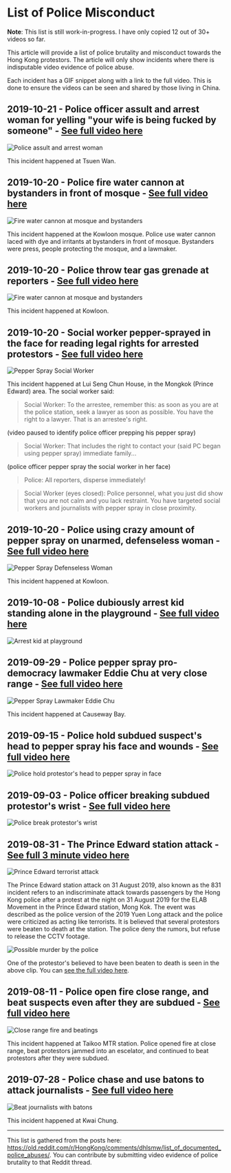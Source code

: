 # List of Police Misconduct

**Note**: This list is still work-in-progress. I have only copied 12 out of 30+ videos so far.

This article will provide a list of police brutality and misconduct towards the Hong Kong protestors. The article will only show incidents where there is indisputable video evidence of police abuse.

Each incident has a GIF snippet along with a link to the full video. This is done to ensure the videos can be seen and shared by those living in China.


## 2019-10-21 - Police officer assult and arrest woman for yelling "your wife is being fucked by someone" - [See full video here](https://raw.githubusercontent.com/taibangle/awesome-china/master/videos/hongkong/your-wife-is-being-fucked.mp4)

![Police assult and arrest woman](https://raw.githubusercontent.com/taibangle/awesome-china/master/videos/hongkong/your-wife-is-being-fucked.gif)

This incident happened at Tsuen Wan.


## 2019-10-20 - Police fire water cannon at bystanders in front of mosque - [See full video here](https://raw.githubusercontent.com/taibangle/awesome-china/master/videos/hongkong/fire-water-cannon-at-mosque.mp4)

![Fire water cannon at mosque and bystanders](https://raw.githubusercontent.com/taibangle/awesome-china/master/videos/hongkong/fire-water-cannon-at-mosque.gif)

This incident happened at the Kowloon mosque. Police use water cannon laced with dye and irritants at bystanders in front of mosque. Bystanders were press, people protecting the mosque, and a lawmaker.


## 2019-10-20 - Police throw tear gas grenade at reporters - [See full video here](https://raw.githubusercontent.com/taibangle/awesome-china/master/videos/hongkong/police-throw-grenade-at-press.mp4)

![Fire water cannon at mosque and bystanders](https://raw.githubusercontent.com/taibangle/awesome-china/master/videos/hongkong/police-throw-grenade-at-press.gif)

This incident happened at Kowloon.


## 2019-10-20 - Social worker pepper-sprayed in the face for reading legal rights for arrested protestors - [See full video here](https://raw.githubusercontent.com/taibangle/awesome-china/master/videos/hongkong/social-worker-read-legal-rights-police-pepper-spray.mp4)

![Pepper Spray Social Worker](https://raw.githubusercontent.com/taibangle/awesome-china/master/videos/hongkong/social-worker-read-legal-rights-police-pepper-spray.gif)

This incident happened at Lui Seng Chun House, in the Mongkok (Prince Edward) area. The social worker said:

> Social Worker: To the arrestee, remember this: as soon as you are at the police station, seek a lawyer as soon as possible. You have the right to a lawyer. That is an arrestee's right.

(video paused to identify police officer prepping his pepper spray)

> Social Worker: That includes the right to contact your (said PC began using pepper spray) immediate family...

(police officer pepper spray the social worker in her face)

> Police: All reporters, disperse immediately!

> Social Worker (eyes closed): Police personnel, what you just did show that you are not calm and you lack restraint. You have targeted social workers and journalists with pepper spray in close proximity.


## 2019-10-20 - Police using crazy amount of pepper spray on unarmed, defenseless woman - [See full video here](https://raw.githubusercontent.com/taibangle/awesome-china/master/videos/hongkong/pepper-spray-defenseless-woman.mp4)

![Pepper Spray Defenseless Woman](https://raw.githubusercontent.com/taibangle/awesome-china/master/videos/hongkong/pepper-spray-defenseless-woman.gif)

This incident happened at Kowloon.


## 2019-10-08 - Police dubiously arrest kid standing alone in the playground - [See full video here](https://raw.githubusercontent.com/taibangle/awesome-china/master/videos/hongkong/arrest-kid-at-playground.mp4)

![Arrest kid at playground](https://raw.githubusercontent.com/taibangle/awesome-china/master/videos/hongkong/arrest-kid-at-playground.gif)


## 2019-09-29 - Police pepper spray pro-democracy lawmaker Eddie Chu at very close range - [See full video here](https://raw.githubusercontent.com/taibangle/awesome-china/master/videos/hongkong/pepper-spray-lawmaker-eddie-chu.mp4)

![Pepper Spray Lawmaker Eddie Chu](https://raw.githubusercontent.com/taibangle/awesome-china/master/videos/hongkong/pepper-spray-lawmaker-eddie-chu.gif)

This incident happened at Causeway Bay.


## 2019-09-15 - Police hold subdued suspect's head to pepper spray his face and wounds - [See full video here](https://raw.githubusercontent.com/taibangle/awesome-china/master/videos/hongkong/hold-head-to-pepper-spray-in-face.mp4)

![Police hold protestor's head to pepper spray in face](https://raw.githubusercontent.com/taibangle/awesome-china/master/videos/hongkong/hold-head-to-pepper-spray-in-face.gif)


## 2019-09-03 - Police officer breaking subdued protestor's wrist - [See full video here](https://raw.githubusercontent.com/taibangle/awesome-china/master/videos/hongkong/police-break-protestors-wrist.mp4)

![Police break protestor's wrist](https://raw.githubusercontent.com/taibangle/awesome-china/master/videos/hongkong/police-break-protestors-wrist.gif)


## 2019-08-31 - The Prince Edward station attack - [See full 3 minute video here](https://raw.githubusercontent.com/taibangle/awesome-china/master/videos/hongkong/prince-edward-terrorist-attack.mp4)

![Prince Edward terrorist attack](https://raw.githubusercontent.com/taibangle/awesome-china/master/videos/hongkong/prince-edward-terrorist-attack.gif)

The Prince Edward station attack on 31 August 2019, also known as the 831 incident refers to an indiscriminate attack towards passengers by the Hong Kong police after a protest at the night on 31 August 2019 for the ELAB Movement in the Prince Edward station, Mong Kok. The event was described as the police version of the 2019 Yuen Long attack and the police were criticized as acting like terrorists. It is believed that several protestors were beaten to death at the station. The police deny the rumors, but refuse to release the CCTV footage.

![Possible murder by the police](https://raw.githubusercontent.com/taibangle/awesome-china/master/videos/hongkong/possible-murder-by-police.gif)

One of the protestor's believed to have been beaten to death is seen in the above clip. You can [see the full video here](https://raw.githubusercontent.com/taibangle/awesome-china/master/videos/hongkong/possible-murder-by-police.mp4).


## 2019-08-11 - Police open fire close range, and beat suspects even after they are subdued - [See full video here](https://raw.githubusercontent.com/taibangle/awesome-china/master/videos/hongkong/close-range-fire-and-beating-arrested-protestors.mp4)

![Close range fire and beatings](https://raw.githubusercontent.com/taibangle/awesome-china/master/videos/hongkong/close-range-fire-and-beating-arrested-protestors.gif)

This incident happened at Taikoo MTR station. Police opened fire at close range, beat protestors jammed into an escelator, and continued to beat protestors after they were subdued.


## 2019-07-28 - Police chase and use batons to attack journalists - [See full video here](https://raw.githubusercontent.com/taibangle/awesome-china/master/videos/hongkong/police-beat-journalists-with-batons.mp4)

![Beat journalists with batons](https://raw.githubusercontent.com/taibangle/awesome-china/master/videos/hongkong/police-beat-journalists-with-batons.gif)

This incident happened at Kwai Chung.

---

This list is gathered from the posts here: https://old.reddit.com/r/HongKong/comments/dhlsmw/list_of_documented_police_abuses/. You can contribute by submitting video evidence of police brutality to that Reddit thread.